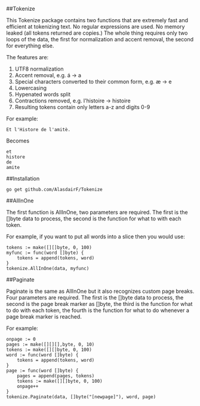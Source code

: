 ##Tokenize

This Tokenize package contains two functions that are extremely fast and efficient at tokenizing text. No regular expressions are used. No memory leaked (all tokens returned are copies.) The whole thing requires only two loops of the data, the first for normalization and accent removal, the second for everything else.

The features are:

 1. UTF8 normalization
 2. Accent removal, e.g. á -> a
 3. Special characters converted to their common form, e.g. æ -> e
 4. Lowercasing
 5. Hypenated words split
 6. Contractions removed, e.g. l'histoire -> histoire
 7. Resulting tokens contain only letters a-z and digits 0-9

For example:

    Et l'Histore de l'amitè.
	
Becomes

    et
    histore
    de
    amite

##Installation

    go get github.com/AlasdairF/Tokenize

##AllInOne

The first function is AllInOne, two parameters are required. The first is the []byte data to process, the second is the function for what to with each token.

For example, if you want to put all words into a slice then you would use:

    tokens := make([][]byte, 0, 100)
    myfunc := func(word []byte) {
    	tokens = append(tokens, word)
    }
    tokenize.AllInOne(data, myfunc)

##Paginate

Paginate is the same as AllInOne but it also recognizes custom page breaks. Four parameters are required. The first is the []byte data to process, the second is the page break marker as []byte, the third is the function for what to do with each token, the fourth is the function for what to do whenever a page break marker is reached.

For example:

	onpage := 0
    pages := make([][][],byte, 0, 10)
	tokens := make([][]byte, 0, 100)
	word := func(word []byte) {
    	tokens = append(tokens, word)
    }
	page := func(word []byte) {
		pages = append(pages, tokens)
    	tokens := make([][]byte, 0, 100)
		onpage++
    }
    tokenize.Paginate(data, []byte("[newpage]"), word, page)
